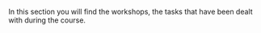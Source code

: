 In this section you will find the workshops, the tasks that have been dealt with during the course. 
